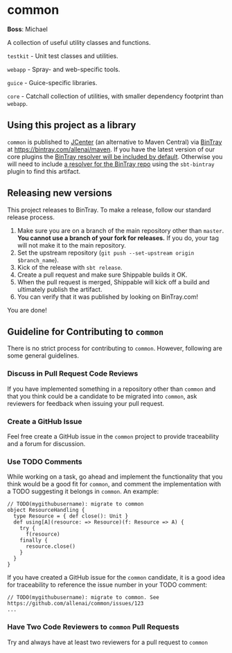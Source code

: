 common
======

**Boss**: Michael

A collection of useful utility classes and functions.

`testkit` - Unit test classes and utilities.

`webapp` - Spray- and web-specific tools.

`guice` - Guice-specific libraries.

`core` - Catchall collection of utilities, with smaller dependency footprint than `webapp`.

Using this project as a library
------------------

`common` is published to [JCenter](https://bintray.com/bintray/jcenter) (an
alternative to Maven Central) via [BinTray](https://bintray.com/) at https://bintray.com/allenai/maven.  If you have
the latest version of our core plugins the [BinTray resolver will be included
by default](https://github.com/allenai/sbt-plugins/blob/master/src/main/scala/org/allenai/plugins/CoreRepositories.scala#L24).
Otherwise you will need to include [a resolver for the BinTray
repo](https://github.com/softprops/bintray-sbt#resolving-bintray-artifacts)
using the `sbt-bintray` plugin to find this artifact.

Releasing new versions
----------------------

This project releases to BinTray.  To make a release, follow our standard
release process.

1.  Make sure you are on a branch of the main repository other than `master`.
**You cannot use a branch of your fork for releases.**  If you do, your tag
will not make it to the main repository.
2.  Set the upstream repository (`git push --set-upstream origin $branch_name`).
3.  Kick of the release with `sbt release`.
4.  Create a pull request and make sure Shippable builds it OK.
5.  When the pull request is merged, Shippable will kick off a build and ultimately publish the artifact.
6.  You can verify that it was published by looking on BinTray.com!

You are done!


Guideline for Contributing to `common`
---------------------------

There is no strict process for contributing to `common`. However, following are some general guidelines.

### Discuss in Pull Request Code Reviews ###

If you have implemented something in a repository other than `common` and that you think could be a candidate to be migrated into `common`, ask reviewers for feedback when issuing your pull request.

### Create a GitHub Issue ###

Feel free create a GitHub issue in the `common` project to provide traceability and a forum for discussion.

### Use TODO Comments ###

While working on a task, go ahead and implement the functionality that you think would be a good fit for `common`,
and comment the implementation with a TODO suggesting it belongs in `common`. An example:

    // TODO(mygithubusername): migrate to common
    object ResourceHandling {
      type Resource = { def close(): Unit }
      def using[A](resource: => Resource)(f: Resource => A) {
        try {
          f(resource)
        finally {
          resource.close()
        }
      }
    }

If you have created a GitHub issue for the `common` candidate, it is a good idea for traceability to
reference the issue number in your TODO comment:

    // TODO(mygithubusername): migrate to common. See https://github.com/allenai/common/issues/123
    ...

### Have Two Code Reviewers to `common` Pull Requests ###

Try and always have at least two reviewers for a pull request to `common`


